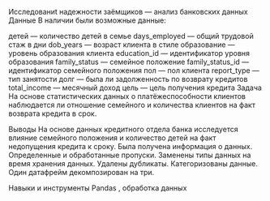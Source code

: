 Исследованиt надежности заёмщиков — анализ банковских данных
Данные
В наличии были возможные данные:

детей — количество детей в семье
days_employed — общий трудовой стаж в дни
dob_years — возраст клиента в стиле
образование — уровень образования клиента
education_id — идентификатор уровня образования
family_status — семейное положение
family_status_id — идентификатор семейного положения
пол — пол клиента
report_type — тип занятости
долг — была ли задолженность по возврату кредитов
total_income — месячный доход
цель — цель получения кредита
Задача
На основе статистических данных о платёжеспособности клиентов наблюдается ли отношение семейного и количества клиентов на факт возврата кредита в срок.

Выводы
На основе данных кредитного отдела банка исследуется влияние семейного положения и количество детей на факт недопущения кредита к сроку. Была получена информация о данных. Определенные и обработанные пропуски. Заменены типы данных на время хранения данных. Удалены дубликаты. Категоризованы данные. Один датафрейм декомпозирован на три.

Навыки и инструменты
Pandas , обработка данных
